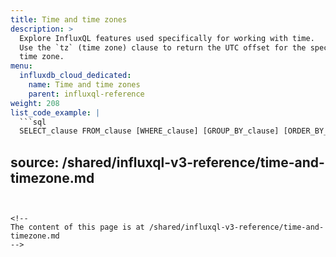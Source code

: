 ```yaml
---
title: Time and time zones
description: >
  Explore InfluxQL features used specifically for working with time.
  Use the `tz` (time zone) clause to return the UTC offset for the specified
  time zone.
menu:
  influxdb_cloud_dedicated:
    name: Time and time zones
    parent: influxql-reference
weight: 208
list_code_example: |
  ```sql
  SELECT_clause FROM_clause [WHERE_clause] [GROUP_BY_clause] [ORDER_BY_clause] [LIMIT_clause] [OFFSET_clause] [SLIMIT_clause] [SOFFSET_clause] tz('<time_zone>')
  ```

source: /shared/influxql-v3-reference/time-and-timezone.md
---
```


<!-- 
The content of this page is at /shared/influxql-v3-reference/time-and-timezone.md
-->
